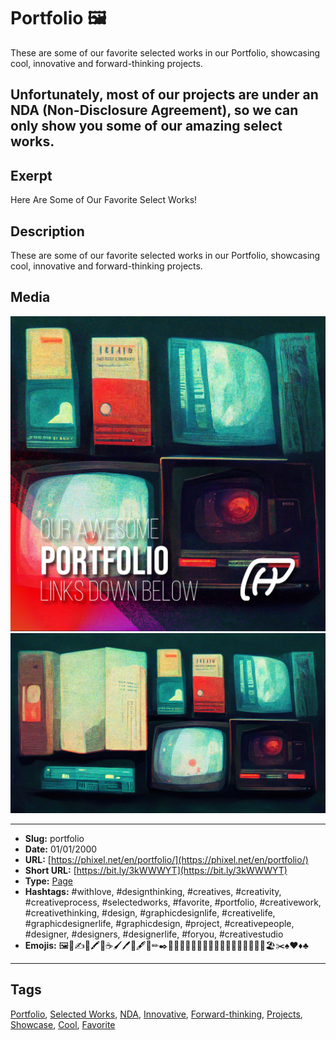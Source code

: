 # Portfolio 🖼️
These are some of our favorite selected works in our Portfolio, showcasing cool, innovative and forward-thinking projects.

Unfortunately, most of our projects are under an NDA (Non-Disclosure Agreement), so we can only show you some of our amazing select works.
------------
## Exerpt
Here Are Some of Our Favorite Select Works!
## Description
These are some of our favorite selected works in our Portfolio, showcasing cool, innovative and forward-thinking projects.
## Media
<img src="media/564d4992/cover-portfolio.jpg" loading="lazy"><br>
<img src="media/9f2fe104/portfolio.jpg" loading="lazy"><br>

------------
- **Slug:** portfolio
- **Date:** 01/01/2000
- **URL:** [https://phixel.net/en/portfolio/](https://phixel.net/en/portfolio/)
- **Short URL:** [https://bit.ly/3kWWWYT](https://bit.ly/3kWWWYT)
- **Type:** [Page](#page)
- **Hashtags:** #withlove, #designthinking, #creatives, #creativity, #creativeprocess, #selectedworks, #favorite, #portfolio, #creativework, #creativethinking, #design, #graphicdesignlife, #creativelife, #graphicdesignerlife, #graphicdesign, #project, #creativepeople, #designer, #designers, #designerlife, #foryou, #creativestudio
- **Emojis:** 🖼️​💼​✍🎩🖍🌠☕🖌🖊🍭🖋👑✏✒️​🐉🧑‍🎨​🦹👩‍🎨🤸‍♀️🦄🚀🦕📐🎨📏📨🐙🎀🏖✂♠♥♦♣

------------
## Tags
[Portfolio](#portfolio), [Selected Works](#selected-works), [NDA](#nda), [Innovative](#innovative), [Forward-thinking](#forward-thinking), [Projects](#projects), [Showcase](#showcase), [Cool](#cool), [Favorite](#favorite)
